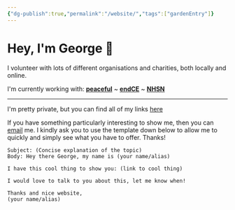 ```yaml
---
{"dg-publish":true,"permalink":"/website/","tags":["gardenEntry"]}
---
```


# Hey, I'm George 🌴

I volunteer with lots of different organisations and charities, both locally and online.

I'm currently working with: __[peaceful](https://peacefulfoundation.org/)__ ~ __[endCE](https://www.endce.org/)__ ~ __[NHSN](https://www.nhsn.org.uk/)__

---

I'm pretty private, but you can find all of my links [here](https://linksta.cc/@wcky) 

If you have something particularly interesting to show me, then you can [email](mailto:georgemorley@proton.me) me. I kindly ask you to use the template down below to allow me to quickly and simply see what you have to offer. Thanks!

```
Subject: (Concise explanation of the topic)
Body: Hey there George, my name is (your name/alias)

I have this cool thing to show you: (link to cool thing)

I would love to talk to you about this, let me know when!

Thanks and nice website,
(your name/alias)
```